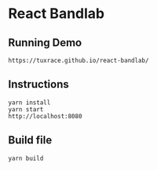 # React Bandlab

## Running Demo

    https://tuxrace.github.io/react-bandlab/

## Instructions

    yarn install
    yarn start
    http://localhost:8080

## Build file

    yarn build
